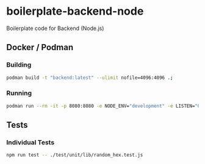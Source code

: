 # boilerplate-backend-node

Boilerplate code for Backend (Node.js)

## Docker / Podman

### Building

```bash
podman build -t "backend:latest" --ulimit nofile=4096:4096 .;
```

### Running

```bash
podman run --rm -it -p 8080:8080 -e NODE_ENV="development" -e LISTEN="0.0.0.0" -e SQL_URI="postgresql://localuser:localroot@postgresql:5432/localdb?connect_timeout=10&sslmode=disable" --network boilerplate-backend-node_appnet backend:latest;
```

## Tests

### Individual Tests

```bash
npm run test -- ./test/unit/lib/random_hex.test.js
```
